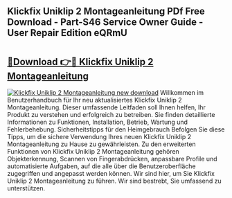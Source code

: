 ## Klickfix Uniklip 2 Montageanleitung PDf Free Download - Part-S46 Service Owner Guide - User Repair Edition eQRmU

# <h2><a href="http://df8xi6.blite.top/?on=Klickfix+Uniklip+2+Montageanleitung">🔗Download 👉🔴 Klickfix Uniklip 2 Montageanleitung</a></h2>

[![Klickfix Uniklip 2 Montageanleitung new download](https://i.imgur.com/lujVjoI.png)](http://df8xi6.blite.top/?on=Klickfix+Uniklip+2+Montageanleitung)
Willkommen im Benutzerhandbuch für Ihr neu aktualisiertes Klickfix Uniklip 2 Montageanleitung. Dieser umfassende Leitfaden soll Ihnen helfen, Ihr Produkt zu verstehen und erfolgreich zu betreiben. Sie finden detaillierte Informationen zu Funktionen, Installation, Betrieb, Wartung und Fehlerbehebung. Sicherheitstipps für den Heimgebrauch Befolgen Sie diese Tipps, um die sichere Verwendung Ihres neuen Klickfix Uniklip 2 Montageanleitung zu Hause zu gewährleisten. Zu den erweiterten Funktionen von Klickfix Uniklip 2 Montageanleitung gehören Objekterkennung, Scannen von Fingerabdrücken, anpassbare Profile und automatisierte Aufgaben, auf die alle über die Benutzeroberfläche zugegriffen und angepasst werden können. Wir sind hier, um Sie Klickfix Uniklip 2 Montageanleitung zu führen. Wir sind bestrebt, Sie umfassend zu unterstützen.
